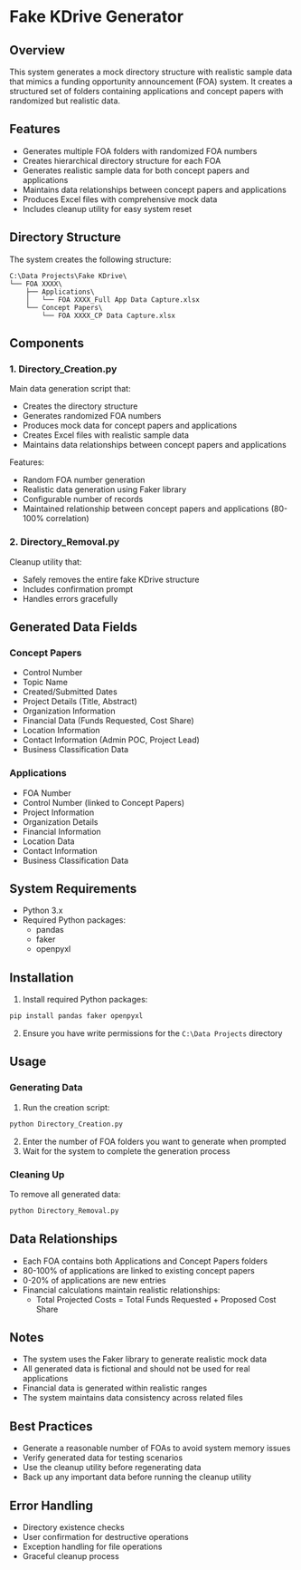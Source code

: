 # Fake KDrive Generator

## Overview
This system generates a mock directory structure with realistic sample data that mimics a funding opportunity announcement (FOA) system. It creates a structured set of folders containing applications and concept papers with randomized but realistic data.

## Features
- Generates multiple FOA folders with randomized FOA numbers
- Creates hierarchical directory structure for each FOA
- Generates realistic sample data for both concept papers and applications
- Maintains data relationships between concept papers and applications
- Produces Excel files with comprehensive mock data
- Includes cleanup utility for easy system reset

## Directory Structure
The system creates the following structure:
```
C:\Data Projects\Fake KDrive\
└── FOA XXXX\
    ├── Applications\
    │   └── FOA XXXX_Full App Data Capture.xlsx
    └── Concept Papers\
        └── FOA XXXX_CP Data Capture.xlsx
```

## Components

### 1. Directory_Creation.py
Main data generation script that:
- Creates the directory structure
- Generates randomized FOA numbers
- Produces mock data for concept papers and applications
- Creates Excel files with realistic sample data
- Maintains data relationships between concept papers and applications

Features:
- Random FOA number generation
- Realistic data generation using Faker library
- Configurable number of records
- Maintained relationship between concept papers and applications (80-100% correlation)

### 2. Directory_Removal.py
Cleanup utility that:
- Safely removes the entire fake KDrive structure
- Includes confirmation prompt
- Handles errors gracefully

## Generated Data Fields

### Concept Papers
- Control Number
- Topic Name
- Created/Submitted Dates
- Project Details (Title, Abstract)
- Organization Information
- Financial Data (Funds Requested, Cost Share)
- Location Information
- Contact Information (Admin POC, Project Lead)
- Business Classification Data

### Applications
- FOA Number
- Control Number (linked to Concept Papers)
- Project Information
- Organization Details
- Financial Information
- Location Data
- Contact Information
- Business Classification Data

## System Requirements
- Python 3.x
- Required Python packages:
  - pandas
  - faker
  - openpyxl

## Installation

1. Install required Python packages:
```bash
pip install pandas faker openpyxl
```

2. Ensure you have write permissions for the `C:\Data Projects` directory

## Usage

### Generating Data
1. Run the creation script:
```bash
python Directory_Creation.py
```
2. Enter the number of FOA folders you want to generate when prompted
3. Wait for the system to complete the generation process

### Cleaning Up
To remove all generated data:
```bash
python Directory_Removal.py
```

## Data Relationships
- Each FOA contains both Applications and Concept Papers folders
- 80-100% of applications are linked to existing concept papers
- 0-20% of applications are new entries
- Financial calculations maintain realistic relationships:
  - Total Projected Costs = Total Funds Requested + Proposed Cost Share

## Notes
- The system uses the Faker library to generate realistic mock data
- All generated data is fictional and should not be used for real applications
- Financial data is generated within realistic ranges
- The system maintains data consistency across related files

## Best Practices
- Generate a reasonable number of FOAs to avoid system memory issues
- Verify generated data for testing scenarios
- Use the cleanup utility before regenerating data
- Back up any important data before running the cleanup utility

## Error Handling
- Directory existence checks
- User confirmation for destructive operations
- Exception handling for file operations
- Graceful cleanup process

